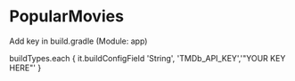 # PopularMovies
Add key in build.gradle (Module: app) 

buildTypes.each {
        it.buildConfigField 'String', 'TMDb_API_KEY','"YOUR KEY HERE"'
    }
